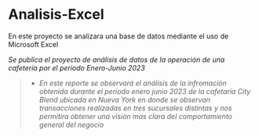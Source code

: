 # Analisis-Excel
En este proyecto se analizara una base de datos mediante el uso de Microsoft Excel

_Se publica el proyecto de análisis de datos de la operación de una cafetería por el periodo Enero-Junio 2023_
>* *En este reporte se observará el análisis de la infromación obtenida durante el periodo enero junio 2023 de la cafetaría City Blend ubicada en Nueva York en donde se observan transacciones realizadas en tres sucursales distintas y nos permitira obtener una visión mas clara del comportamiento general del negocio* 
